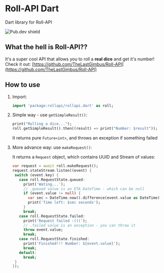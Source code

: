 # Roll-API Dart
Dart library for Roll-API

![Pub.dev shield](https://img.shields.io/pub/v/rollapi)

## What the hell is Roll-API??

It's a super cool API that allows you to roll a **real dice** and get it's number!
Check it out: [https://github.com/TheLastGimbus/Roll-API](https://github.com/TheLastGimbus/Roll-API)

## How to use
1. Import:

   ```dart
   import 'package:rollapi/rollapi.dart' as roll;
   ```
   
2. Simple way - use `getSimpleResult()`:

   ```dart
   print("Rolling a dice...");
   roll.getSimpleResult().then((result) => print("Number: $result"));
   ```
   
   It returns pure `Future<int>`, and throws an exception if something failed
   
3. More advance way: use `makeRequest()`:
   
   It returns a `Request` object, which contains UUID and Stream of values:

   ```dart
   var request = await roll.makeRequest();
   request.stateStream.listen((event) {
    switch (event.key) {
      case roll.RequestState.queued:
        print('Wating...');
        // .queued value is an ETA DateTime - which can be null
        if (event.value != null) {
          var sec = DateTime.now().difference(event.value as DateTime);
          print('Time left: $sec seconds');
        }
        break;
      case roll.RequestState.failed:
        print('Request failed :(((');
        // .failed value is an exception - you can throw it
        throw event.value;
        break;
      case roll.RequestState.finished:
        print('Finished!!! Number: ${event.value}');
        break;
      default:
        break;
    }
   });
   ```
